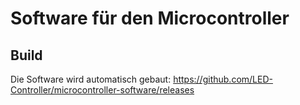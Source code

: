 # Software für den Microcontroller

## Build
Die Software wird automatisch gebaut: 
https://github.com/LED-Controller/microcontroller-software/releases
